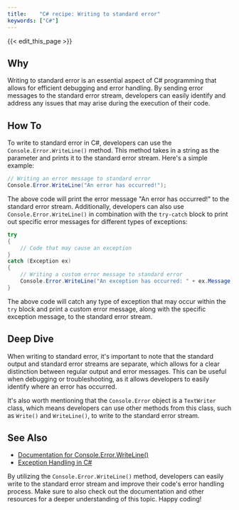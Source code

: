 ```yaml
---
title:    "C# recipe: Writing to standard error"
keywords: ["C#"]
---
```


{{< edit_this_page >}}

## Why
Writing to standard error is an essential aspect of C# programming that allows for efficient debugging and error handling. By sending error messages to the standard error stream, developers can easily identify and address any issues that may arise during the execution of their code.

## How To
To write to standard error in C#, developers can use the `Console.Error.WriteLine()` method. This method takes in a string as the parameter and prints it to the standard error stream. Here's a simple example:

```C#
// Writing an error message to standard error
Console.Error.WriteLine("An error has occurred!");
```

The above code will print the error message "An error has occurred!" to the standard error stream. Additionally, developers can also use `Console.Error.WriteLine()` in combination with the `try-catch` block to print out specific error messages for different types of exceptions:

```C#
try
{
    // Code that may cause an exception
}
catch (Exception ex)
{
    // Writing a custom error message to standard error
    Console.Error.WriteLine("An exception has occurred: " + ex.Message);
}
```

The above code will catch any type of exception that may occur within the `try` block and print a custom error message, along with the specific exception message, to the standard error stream.

## Deep Dive
When writing to standard error, it's important to note that the standard output and standard error streams are separate, which allows for a clear distinction between regular output and error messages. This can be useful when debugging or troubleshooting, as it allows developers to easily identify where an error has occurred.

It's also worth mentioning that the `Console.Error` object is a `TextWriter` class, which means developers can use other methods from this class, such as `Write()` and `WriteLine()`, to write to the standard error stream.

## See Also
- [Documentation for Console.Error.WriteLine()](https://docs.microsoft.com/en-us/dotnet/api/system.console.error.writeline?view=netcore-3.1)
- [Exception Handling in C#](https://docs.microsoft.com/en-us/dotnet/csharp/programming-guide/exceptions/)

By utilizing the `Console.Error.WriteLine()` method, developers can easily write to the standard error stream and improve their code's error handling process. Make sure to also check out the documentation and other resources for a deeper understanding of this topic. Happy coding!